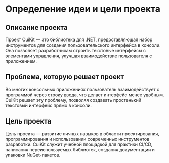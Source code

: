 # Определение идеи и цели проекта
## Описание проекта
Проект CuiKit — это библиотека для .NET, предоставляющая набор инструментов для создания пользовательского интерфейса в консоли.
Она позволяет разработчикам строить текстовые интерфейсы с элементами управления, улучшая взаимодействие пользователя с приложением.

## Проблема, которую решает проект
Во многих консольных приложениях пользователь взаимодействует с программой через строку ввода, что делает интерфейс менее удобным.
CuiKit решает эту проблему, позволяя создавать простенький текстовый интерфейс прямо в консоли.

## Цель проекта
Цель проекта — развитие личных навыков в области проектирования, программирования и использовании современных инструментов разработки.
CuiKit служит учебной площадкой для практики CI/CD, написания переиспользуемых библиотек, создания документации и упаковки NuGet-пакетов.